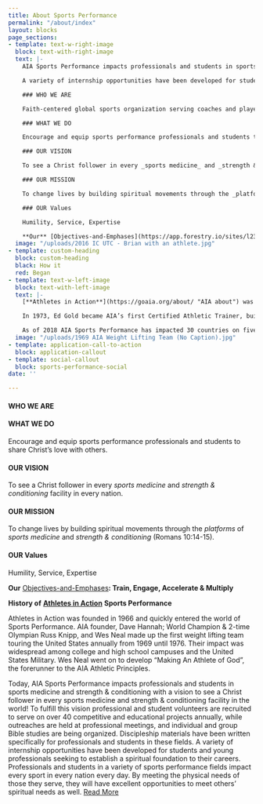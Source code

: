 ```yaml
---
title: About Sports Performance
permalink: "/about/index"
layout: blocks
page_sections:
- template: text-w-right-image
  block: text-with-right-image
  text: |-
    AIA Sports Performance impacts professionals and students in sports medicine and strength & conditioning with a vision to see a Christ follower in every sports medicine and strength & conditioning facility in the world! To fulfill this vision professional and student volunteers are recruited to serve on over 40 competitive and educational projects annually. Outreaches are held at professional meetings, and professionals and students are growing through individual and group Bible studies. Discipleship materials have been written specifically for professionals and students in these fields.

    A variety of internship opportunities have been developed for students and young professionals seeking to establish a spiritual foundation to their careers. Professionals and students in a variety of sports performance fields impact every sport in every nation every day. _By meeting the physical needs of those they serve, they will have excellent opportunities to meet others’ spiritual needs as well._

    ### WHO WE ARE

    Faith-centered global sports organization serving coaches and players.

    ### WHAT WE DO

    Encourage and equip sports performance professionals and students to share Christ’s love with others.

    ### OUR VISION

    To see a Christ follower in every _sports medicine_ and _strength & conditioning_ facility in every nation.

    ### OUR MISSION

    To change lives by building spiritual movements through the _platforms_ of _sports medicine_ and _strength & conditioning_ (Romans 10:14-15).

    ### OUR Values

    Humility, Service, Expertise

    **Our** [Objectives-and-Emphases](https://app.forestry.io/sites/l23gvhvzqg-abq/body-media//uploads/Objectives-and-Emphases.pdf "Objectives-and-Emphases.pdf")**: Train, Engage, Accelerate & Multiply**
  image: "/uploads/2016 IC UTC - Brian with an athlete.jpg"
- template: custom-heading
  block: custom-heading
  black: How it
  red: Began
- template: text-w-left-image
  block: text-with-left-image
  text: |-
    [**Athletes in Action**](https://goaia.org/about/ "AIA about") was founded in 1966 and quickly entered the world of Sports Performance. AIA founder, Dave Hannah; World Champion and 2-time Olympian Russ Knipp, and Wes Neal made up the first weight lifting team touring the United States annually from 1969 until 1976. Their impact was widespread among college and high school campuses and the United States Military. Wes Neal went on to develop “Making An Athlete of God”, the forerunner to the AIA Athletic Principles.

    In 1973, Ed Gold became AIA’s first Certified Athletic Trainer, building a staff of four medical professionals serving AIA’s five teams. Jim Porter served as the Director of Sports Medicine from 1983 to 1987, developing a network of Christians involved in the field of sports medicine. Porter called the group the Christian Sports Medicine Association (CSMA). In 1989 five certified athletic trainers met at the National Athletic Trainers’ Association’s (NATA) Annual Meeting & Clinical Symposium to discuss re-developing the CSMA to reach sports medicine professionals for Christ. The NATA has over 45,000 members worldwide who are recognized as leaders in providing health care to the active populations. A partnership of volunteers from Athletes in Action, the Fellowship of Christian Athletes (FCA) and other sports ministries was forged with the guiding principle that these individuals and ministries could do more together than separate. The CSMA has held an outreach event at the NATA annual meeting every year since 1990 to meet the needs of thousands of attendees. AIA and FCA have taken the lead in hosting these events with a variety of individual volunteers helping out. AIA, FCA, and Christian Sports Performance started partnering in 2005 in an effort to recreate the CSMA’s ministry within the National Strength & Conditioning Association. In 2012, AIA began partnering with members of the American Medical Society for Sports Medicine (AMSSM) to provide a chapel service for those attending their annual meeting.

    As of 2018 AIA Sports Performance has impacted 30 countries on five continents. The international vision developed through various certified athletic trainers and strength coaches doing impromptu educational clinics while traveling with AIA sports teams. AIA Power was formed in 1997 to use strength & conditioning as a platform to reach others for Christ. Within six years AIA Power impacted six countries on two continents. In 2003 sports medicine professionals were included on a clinical education team to Guatemala. In 2008 the Sports Performance Department was officially formed to use the platforms of sports medicine and strength & conditioning to change lives through the love of Jesus Christ. As of 2018, fifty-four interns have served either 9-week, 15-week or year round internships. The International Sports Performance Academy was started in 2014 to receive professionals from others countries in the US for two weeks of training. Since 1997, AIA has sent out forty-seven international sports performance mission teams, conducted hundreds of clinics, and recruited hundreds of volunteers to travel with competitive sports tours, camps and projects to change lives through sports medicine and strength & conditioning.
  image: "/uploads/1969 AIA Weight Lifting Team (No Caption).jpg"
- template: application-call-to-action
  block: application-callout
- template: social-callout
  block: sports-performance-social
date: ''

---
```

#### WHO WE ARE

#### WHAT WE DO

Encourage and equip sports performance professionals and students to share Christ’s love with others.

#### OUR VISION

To see a Christ follower in every _sports medicine_ and _strength & conditioning_ facility in every nation.

#### OUR MISSION

To change lives by building spiritual movements through the _platforms_ of _sports medicine_ and _strength & conditioning_ (Romans 10:14-15).

#### OUR Values

Humility, Service, Expertise

**Our** [Objectives-and-Emphases](/uploads/Objectives-and-Emphases.pdf "Objectives-and-Emphases.pdf")**: Train, Engage, Accelerate & Multiply**

**History of** [**Athletes in Action**](https://goaia.org/about/ "AIA about") **Sports Performance**

Athletes in Action was founded in 1966 and quickly entered the world of Sports Performance. AIA founder, Dave Hannah; World Champion & 2-time Olympian Russ Knipp, and Wes Neal made up the first weight lifting team touring the United States annually from 1969 until 1976. Their impact was widespread among college and high school campuses and the United States Military. Wes Neal went on to develop “Making An Athlete of God”, the forerunner to the AIA Athletic Principles.

Today, AIA Sports Performance impacts professionals and students in sports medicine and strength & conditioning with a vision to see a Christ follower in every sports medicine and strength & conditioning facility in the world! To fulfill this vision professional and student volunteers are recruited to serve on over 40 competitive and educational projects annually, while outreaches are held at professional meetings, and individual and group Bible studies are being organized. Discipleship materials have been written specifically for professionals and students in these fields. A variety of internship opportunities have been developed for students and young professionals seeking to establish a spiritual foundation to their careers. Professionals and students in a variety of sports performance fields impact every sport in every nation every day. By meeting the physical needs of those they serve, they will have excellent opportunities to meet others’ spiritual needs as well. [Read More](/uploads/AIA-Sports-Performance-History-Web-Version-revised-7-20-18-1.pdf "AIA-Sports-Performance-History-Web-Version-revised-7-20-18-1.pdf")